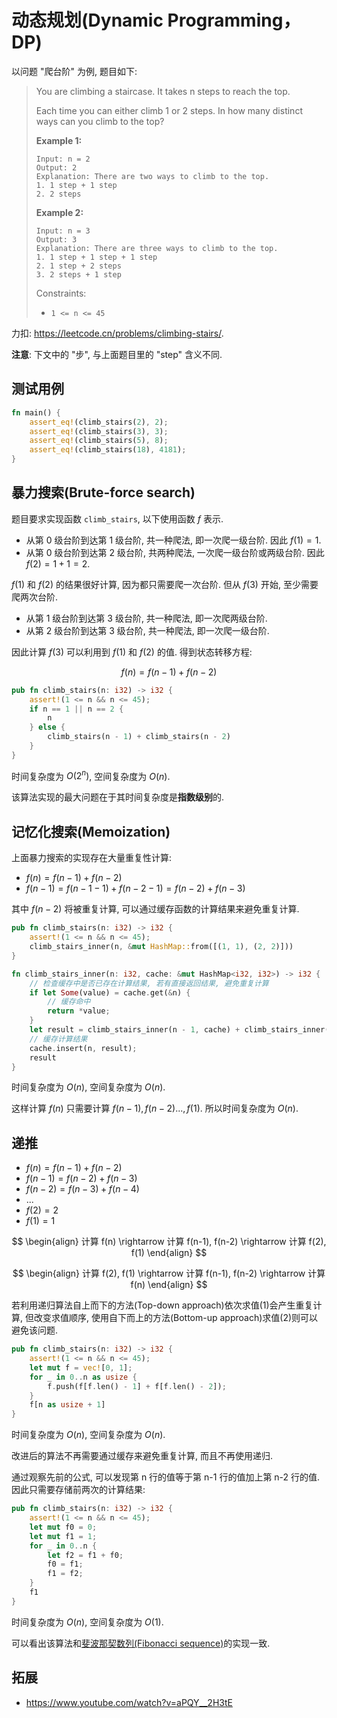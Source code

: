 # 动态规划(Dynamic Programming，DP)

以问题 "爬台阶" 为例, 题目如下:

> You are climbing a staircase. It takes n steps to reach the top.
>
> Each time you can either climb 1 or 2 steps. In how many distinct ways can you climb to the top?
>
> **Example 1:**
>
>     Input: n = 2
>     Output: 2
>     Explanation: There are two ways to climb to the top.
>     1. 1 step + 1 step
>     2. 2 steps
>
> **Example 2:**
>
>     Input: n = 3
>     Output: 3
>     Explanation: There are three ways to climb to the top.
>     1. 1 step + 1 step + 1 step
>     2. 1 step + 2 steps
>     3. 2 steps + 1 step
>  
>
> Constraints:
>
> - `1 <= n <= 45`

力扣: <https://leetcode.cn/problems/climbing-stairs/>.

**注意**: 下文中的 "步", 与上面题目里的 "step" 含义不同.

## 测试用例

```rs
fn main() {
    assert_eq!(climb_stairs(2), 2);
    assert_eq!(climb_stairs(3), 3);
    assert_eq!(climb_stairs(5), 8);
    assert_eq!(climb_stairs(18), 4181);
}
```

## 暴力搜索(Brute-force search)

题目要求实现函数 `climb_stairs`, 以下使用函数 $f$ 表示.

- 从第 0 级台阶到达第 1 级台阶, 共一种爬法, 即一次爬一级台阶. 因此 $f(1) = 1$.
- 从第 0 级台阶到达第 2 级台阶, 共两种爬法, 一次爬一级台阶或两级台阶. 因此 $f(2) = 1 + 1 = 2$.

$f(1)$ 和 $f(2)$ 的结果很好计算, 因为都只需要爬一次台阶. 但从 $f(3)$ 开始, 至少需要爬两次台阶.

- 从第 1 级台阶到达第 3 级台阶, 共一种爬法, 即一次爬两级台阶.
- 从第 2 级台阶到达第 3 级台阶, 共一种爬法, 即一次爬一级台阶.

因此计算 $f(3)$ 可以利用到 $f(1)$ 和 $f(2)$ 的值. 得到状态转移方程:

$$
f(n) = f(n-1) + f(n-2)
$$

```rs
pub fn climb_stairs(n: i32) -> i32 {
    assert!(1 <= n && n <= 45);
    if n == 1 || n == 2 {
        n
    } else {
        climb_stairs(n - 1) + climb_stairs(n - 2)
    }
}
```

时间复杂度为 $O(2^n)$, 空间复杂度为 $O(n)$.

该算法实现的最大问题在于其时间复杂度是**指数级别**的.

## 记忆化搜索(Memoization)

上面暴力搜索的实现存在大量重复性计算:

- $f(n) = f(n-1) + f(n-2)$
- $f(n-1) = f(n-1-1) + f(n-2-1) = f(n-2) + f(n-3)$

其中 $f(n-2)$ 将被重复计算, 可以通过缓存函数的计算结果来避免重复计算.  

```rs
pub fn climb_stairs(n: i32) -> i32 {
    assert!(1 <= n && n <= 45);
    climb_stairs_inner(n, &mut HashMap::from([(1, 1), (2, 2)]))
}

fn climb_stairs_inner(n: i32, cache: &mut HashMap<i32, i32>) -> i32 {
    // 检查缓存中是否已存在计算结果, 若有直接返回结果, 避免重复计算
    if let Some(value) = cache.get(&n) {
        // 缓存命中
        return *value;
    }
    let result = climb_stairs_inner(n - 1, cache) + climb_stairs_inner(n - 2, cache);
    // 缓存计算结果
    cache.insert(n, result);
    result
}
```

时间复杂度为 $O(n)$, 空间复杂度为 $O(n)$.

这样计算 $f(n)$ 只需要计算 $f(n - 1), f(n - 2) ..., f(1)$. 所以时间复杂度为 $O(n)$.

## 递推

- $f(n) = f(n-1) + f(n-2)$
- $f(n-1) = f(n-2) + f(n-3)$
- $f(n-2) = f(n-3) + f(n-4)$
- $...$
- $f(2) = 2$
- $f(1) = 1$

$$
\begin{align}
计算 f(n) \rightarrow 计算 f(n-1), f(n-2) \rightarrow 计算 f(2), f(1)
\end{align}
$$

$$
\begin{align}
计算 f(2), f(1) \rightarrow 计算 f(n-1), f(n-2) \rightarrow 计算 f(n)
\end{align}
$$

若利用递归算法自上而下的方法(Top-down approach)依次求值(1)会产生重复计算, 但改变求值顺序, 使用自下而上的方法(Bottom-up approach)求值(2)则可以避免该问题.

```rs
pub fn climb_stairs(n: i32) -> i32 {
    assert!(1 <= n && n <= 45);
    let mut f = vec![0, 1];
    for _ in 0..n as usize {
        f.push(f[f.len() - 1] + f[f.len() - 2]);
    }
    f[n as usize + 1]
}
```

时间复杂度为 $O(n)$, 空间复杂度为 $O(n)$.

改进后的算法不再需要通过缓存来避免重复计算, 而且不再使用递归.

通过观察先前的公式, 可以发现第 n 行的值等于第 n-1 行的值加上第 n-2 行的值.  
因此只需要存储前两次的计算结果:

```rs
pub fn climb_stairs(n: i32) -> i32 {
    assert!(1 <= n && n <= 45);
    let mut f0 = 0;
    let mut f1 = 1;
    for _ in 0..n {
        let f2 = f1 + f0;
        f0 = f1;
        f1 = f2;
    }
    f1
}
```

时间复杂度为 $O(n)$, 空间复杂度为 $O(1)$.

可以看出该算法和[斐波那契数列(Fibonacci sequence)]的实现一致.

## 拓展

- <https://www.youtube.com/watch?v=aPQY__2H3tE>

[斐波那契数列(Fibonacci sequence)]: https://en.wikipedia.org/wiki/Fibonacci_sequence
